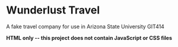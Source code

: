 # Wunderlust Travel

A fake travel company for use in Arizona State University GIT414

**HTML only -- this project does not contain JavaScript or CSS files**
